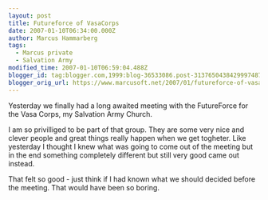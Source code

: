 ```yaml
---
layout: post
title: Futureforce of VasaCorps
date: 2007-01-10T06:34:00.000Z
author: Marcus Hammarberg
tags:
  - Marcus private
  - Salvation Army
modified_time: 2007-01-10T06:59:04.488Z
blogger_id: tag:blogger.com,1999:blog-36533086.post-3137650438429997487
blogger_orig_url: https://www.marcusoft.net/2007/01/futureforce-of-vasacorps.html
---
```


Yesterday we finally had a long awaited meeting with the FutureForce for
the Vasa Corps, my Salvation Army Church.

I am so privilliged to be part of that group. They are some very nice
and clever people and great things really happen when we get togheter.
Like yesterday I thought I knew what was going to come out of the
meeting but in the end something completely different but still very
good came out instead.

That felt so good - just think if I had known what we should decided
before the meeting. That would have been so boring.
